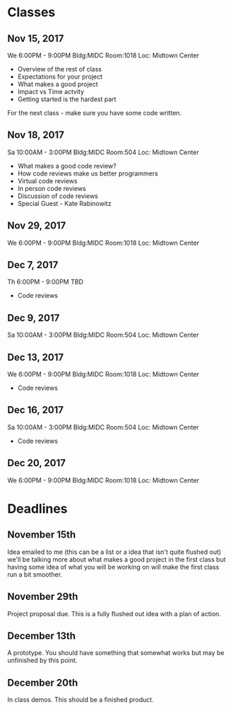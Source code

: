 # Classes

## Nov 15, 2017
We 6:00PM - 9:00PM
Bldg:MIDC  Room:1018 Loc: Midtown Center
- Overview of the rest of class 
- Expectations for your project 
- What makes a good project
- Impact vs Time actvity 
- Getting started is the hardest part

For the next class - make sure you have some code written. 

## Nov 18, 2017   
Sa 10:00AM - 3:00PM
Bldg:MIDC  Room:504 Loc: Midtown Center
- What makes a good code review?
- How code reviews make us better programmers
- Virtual code reviews
- In person code reviews
- Discussion of code reviews 
- Special Guest - Kate Rabinowitz
     
## Nov 29, 2017
We 6:00PM - 9:00PM
Bldg:MIDC  Room:1018 Loc: Midtown Center

## Dec 7, 2017
Th 6:00PM - 9:00PM
TBD
- Code reviews

## Dec 9, 2017
Sa 10:00AM - 3:00PM
Bldg:MIDC  Room:504 Loc: Midtown Center

## Dec 13, 2017
We 6:00PM - 9:00PM
Bldg:MIDC  Room:1018 Loc: Midtown Center
- Code reviews

## Dec 16, 2017
Sa 10:00AM - 3:00PM
Bldg:MIDC  Room:504 Loc: Midtown Center
- Code reviews

## Dec 20, 2017
We 6:00PM - 9:00PM
Bldg:MIDC  Room:1018 Loc: Midtown Center

# Deadlines 

## November 15th 
Idea emailed to me (this can be a list or a idea that isn't quite flushed out) we'll be talking more about what makes a good project in the first class but having some idea of what you will be working on will make the first class run a bit smoother. 

## November 29th
Project proposal due. This is a fully flushed out idea with a plan of action. 

## December 13th 
A prototype. You should have something that somewhat works but may be unfinished by this point. 

## December 20th 
In class demos. This should be a finished product. 
